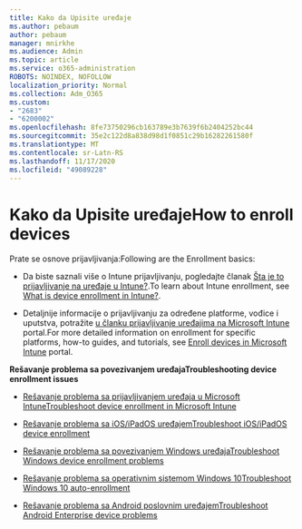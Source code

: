 ```yaml
---
title: Kako da Upisite uređaje
ms.author: pebaum
author: pebaum
manager: mnirkhe
ms.audience: Admin
ms.topic: article
ms.service: o365-administration
ROBOTS: NOINDEX, NOFOLLOW
localization_priority: Normal
ms.collection: Adm_O365
ms.custom:
- "2683"
- "6200002"
ms.openlocfilehash: 8fe73750296cb163789e3b7639f6b2404252bc44
ms.sourcegitcommit: 35e2c122d8a838d98d1f0851c29b16282261580f
ms.translationtype: MT
ms.contentlocale: sr-Latn-RS
ms.lasthandoff: 11/17/2020
ms.locfileid: "49089228"
---
```

# <a name="how-to-enroll-devices"></a><span data-ttu-id="5e3a7-102">Kako da Upisite uređaje</span><span class="sxs-lookup"><span data-stu-id="5e3a7-102">How to enroll devices</span></span>

<span data-ttu-id="5e3a7-103">Prate se osnove prijavljivanja:</span><span class="sxs-lookup"><span data-stu-id="5e3a7-103">Following are the Enrollment basics:</span></span>

- <span data-ttu-id="5e3a7-104">Da biste saznali više o Intune prijavljivanju, pogledajte članak [Šta je to prijavljivanje na uređaje u Intune?](https://docs.microsoft.com/mem/intune/enrollment/device-enrollment).</span><span class="sxs-lookup"><span data-stu-id="5e3a7-104">To learn about Intune enrollment, see [What is device enrollment in Intune?](https://docs.microsoft.com/mem/intune/enrollment/device-enrollment).</span></span>

- <span data-ttu-id="5e3a7-105">Detaljnije informacije o prijavljivanju za određene platforme, vođice i uputstva, potražite [u članku prijavljivanje uređajima na Microsoft Intune](https://docs.microsoft.com/mem/intune/enrollment/) portal.</span><span class="sxs-lookup"><span data-stu-id="5e3a7-105">For more detailed information on enrollment for specific platforms, how-to guides, and tutorials, see [Enroll devices in Microsoft Intune](https://docs.microsoft.com/mem/intune/enrollment/) portal.</span></span>

<span data-ttu-id="5e3a7-106">**Rešavanje problema sa povezivanjem uređaja**</span><span class="sxs-lookup"><span data-stu-id="5e3a7-106">**Troubleshooting device enrollment issues**</span></span>

- [<span data-ttu-id="5e3a7-107">Rešavanje problema sa prijavljivanjem uređaja u Microsoft Intune</span><span class="sxs-lookup"><span data-stu-id="5e3a7-107">Troubleshoot device enrollment in Microsoft Intune</span></span>](https://docs.microsoft.com/mem/intune/enrollment/troubleshoot-device-enrollment-in-intune)

- [<span data-ttu-id="5e3a7-108">Rešavanje problema sa iOS/iPadOS uređajem</span><span class="sxs-lookup"><span data-stu-id="5e3a7-108">Troubleshoot iOS/iPadOS device enrollment</span></span>](https://docs.microsoft.com/mem/intune/enrollment/troubleshoot-ios-enrollment-errors)

- [<span data-ttu-id="5e3a7-109">Rešavanje problema sa povezivanjem Windows uređaja</span><span class="sxs-lookup"><span data-stu-id="5e3a7-109">Troubleshoot Windows device enrollment problems</span></span>](https://docs.microsoft.com/mem/intune/enrollment/troubleshoot-windows-enrollment-errors)

- [<span data-ttu-id="5e3a7-110">Rešavanje problema sa operativnim sistemom Windows 10</span><span class="sxs-lookup"><span data-stu-id="5e3a7-110">Troubleshoot Windows 10 auto-enrollment</span></span>](https://docs.microsoft.com/mem/intune/enrollment/troubleshoot-windows-auto-enrollment)

- [<span data-ttu-id="5e3a7-111">Rešavanje problema sa Android poslovnim uređajem</span><span class="sxs-lookup"><span data-stu-id="5e3a7-111">Troubleshoot Android Enterprise device problems</span></span>](https://docs.microsoft.com/mem/intune/enrollment/troubleshoot-android-enrollment)


